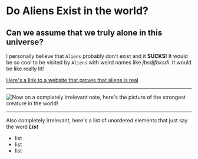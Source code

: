 # Do Aliens Exist in the world?
## Can we assume that we truly alone in this universe?

I personally believe that `Aliens` probably don't exist and it **SUCKS!**
It would be so cool to be visited by `Aliens` with weird names like *jbsdjfbksdi*. It would be like really lit!

[Here's a link to a website that proves that aliens is real](https://en.wikipedia.org/wiki/Aliens_(film))

***
![Now on a completely irrelevant note, here's the picture of the strongest creature in the world!](https://www.google.com/url?sa=i&url=https%3A%2F%2Fwww.pinterest.com%2Fpin%2F586734657702586989%2F&psig=AOvVaw1uROZ5eyOWfW91JqVw9hJK&ust=1649441768547000&source=images&cd=vfe&ved=0CAoQjRxqFwoTCKiLyMfHgvcCFQAAAAAdAAAAABAD)

---

Also completely irrelevant, here's a list of unordered elements that just say the word ***List***

* list
* list
* list

